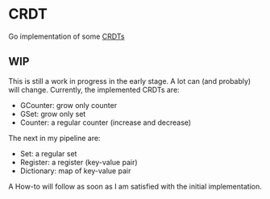 # CRDT
Go implementation of some [CRDTs](https://en.wikipedia.org/wiki/Conflict-free_replicated_data_type)

## WIP
This is still a work in progress in the early stage. A lot can (and probably) will change. Currently, the implemented CRDTs are:
- GCounter: grow only counter
- GSet: grow only set
- Counter: a regular counter (increase and decrease)

The next in my pipeline are:
- Set: a regular set
- Register: a register (key-value pair)
- Dictionary: map of key-value pair

A How-to will follow as soon as I am satisfied with the initial implementation.